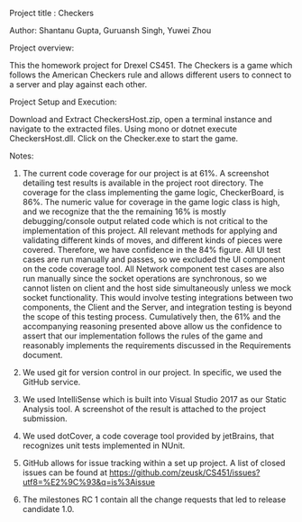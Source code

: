 Project title : 
Checkers

Author: 
Shantanu Gupta, Guruansh Singh, Yuwei Zhou

Project overview: 

This the homework project for Drexel CS451. The Checkers is a game which follows the American Checkers rule and allows different users to connect to a server and play against each other. 

Project Setup and Execution:

Download and Extract CheckersHost.zip, open a terminal instance and navigate to the extracted files. Using mono or dotnet execute CheckersHost.dll.
Click on the Checker.exe to start the game. 

Notes: 

1. The current code coverage for our project is at 61%. A screenshot detailing test results is available in the project root directory.
The coverage for the class implementing the game logic, CheckerBoard, is 86%. The numeric value for coverage in  the game logic class is high, and we recognize that the the remaining 16% is mostly debugging/console output related code which is not critical to the implementation of this project. All relevant methods for applying and validating different kinds of moves, and different kinds of pieces were covered. Therefore, we have confidence in the 84% figure.
All UI test cases are run manually and passes, so we excluded the UI component on the code coverage tool. 
All Network component test cases are also run manually since the socket operations are synchronous, so we cannot listen on client and the host side simultaneously unless we mock socket functionality. This would involve testing integrations between two components, the Client and the Server, and integration testing is beyond the scope of this testing process.
Cumulatively then, the 61% and the accompanying reasoning presented above allow us the confidence to assert that our implementation follows the rules of the game and reasonably implements the requirements discussed in the Requirements document. 


2. We used git for version control in our project. In specific, we used the GitHub service.

3. We used IntelliSense which is built into Visual Studio 2017 as our Static Analysis tool. A screenshot of the result is attached to the project submission. 

4. We used dotCover, a code coverage tool provided by jetBrains, that recognizes unit tests implemented in NUnit.

5. GitHub allows for issue tracking within a set up project. A list of closed issues can be found at https://github.com/zeusk/CS451/issues?utf8=%E2%9C%93&q=is%3Aissue

6. The milestones RC 1 contain all the change requests that led to release candidate 1.0.


